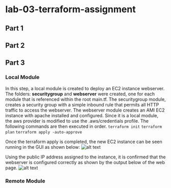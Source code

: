 # lab-03-terraform-assignment

## Part 1

## Part 2


## Part 3
### Local Module
In this step, a local module is created to deploy an EC2 instance webserver. The folders: **securitygroup** and **webserver** were created, one for each module that is referenced within the root main.tf. The securitygroup module, creates a security group with a simple inbound rule that permits all HTTP traffic to access the webserver. The webserver module creates an AMI EC2 instance with apache installed and configured. Since it is a local module, the aws provider is modified to use the .aws/credentials profile. The following commands are then executed in order.
```terraform init```
```terraform plan```
```terraform apply -auto-approve```

Once the terraform apply is completed, the new EC2 instance can be seen running in the GUI as shown below:
![alt text](Images/webinstance.png)

Using the public IP address assigned to the instance, it is confirmed that the webserver is configured correctly as shown by the output below of the web page.
![alt text](Images/testing-web.png)

### Remote Module